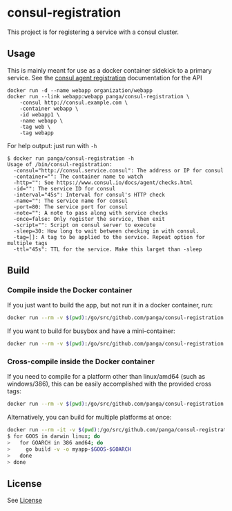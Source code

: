 # consul-registration
This project is for registering a service with a consul cluster. 


## Usage
This is mainly meant for use as a docker container sidekick to a primary service. See the [consul agent registration](https://www.consul.io/docs/agent/http/agent.html#agent_service_register) documentation for the API

```
docker run -d --name webapp organization/webapp 
docker run --link webapp:webapp panga/consul-registration \
	-consul http://consul.example.com \
	-container webapp \
	-id webapp1 \
	-name webapp \
	-tag web \
	-tag webapp
```

For help output: just run with `-h`

```
$ docker run panga/consul-registration -h
Usage of /bin/consul-registration:
  -consul="http://consul.service.consul": The address or IP for consul
  -container="": The container name to watch
  -http="": See https://www.consul.io/docs/agent/checks.html
  -id="": The service ID for consul
  -interval="45s": Interval for consul's HTTP check
  -name="": The service name for consul
  -port=80: The service port for consul
  -note="": A note to pass along with service checks
  -once=false: Only register the service, then exit
  -script="": Script on consul server to execute
  -sleep=30: How long to wait between checking in with consul.
  -tag=[]: A tag to be applied to the service. Repeat option for multiple tags
  -ttl="45s": TTL for the service. Make this larget than -sleep
```


## Build

### Compile inside the Docker container

If you just want to build the app, but not run it in a docker container, run:

```bash
docker run --rm -v $(pwd):/go/src/github.com/panga/consul-registration -w /go/src/github.com/panga/consul-registration golang:1.4.2 go build -v

```
If you want to build for busybox and have a mini-container:

```bash
docker run --rm -v $(pwd):/go/src/github.com/panga/consul-registration -w /go/src/github.com/panga/consul-registration golang:1.4.2 go build -v -a -tags netgo -installsuffix netgo -ldflags '-w'
```

### Cross-compile inside the Docker container

If you need to compile for a platform other than linux/amd64 (such as windows/386), this can be easily accomplished with the provided cross tags:

```bash
docker run --rm -v $(pwd):/go/src/github.com/panga/consul-registration -w /go/src/github.com/panga/consul-registration -e GOOS=windows -e GOARCH=386 golang:1.4.2-cross go build -v
```

Alternatively, you can build for multiple platforms at once:

```bash
docker run --rm -it -v $(pwd):/go/src/github.com/panga/consul-registration -w /go/src/github.com/panga/consul-registration golang:1.4.2-cross bash
$ for GOOS in darwin linux; do
>   for GOARCH in 386 amd64; do
>     go build -v -o myapp-$GOOS-$GOARCH
>   done
> done
```

## License
See [License](/LICENSE)
